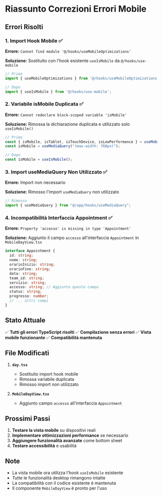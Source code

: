 # Riassunto Correzioni Errori Mobile

## Errori Risolti

### 1. **Import Hook Mobile** ✅
**Errore:** `Cannot find module '@/hooks/useMobileOptimizations'`

**Soluzione:** Sostituito con l'hook esistente `useIsMobile` da `@/hooks/use-mobile`

```typescript
// Prima
import { useMobileOptimizations } from '@/hooks/useMobileOptimizations';

// Dopo  
import { useIsMobile } from '@/hooks/use-mobile';
```

### 2. **Variabile isMobile Duplicata** ✅
**Errore:** `Cannot redeclare block-scoped variable 'isMobile'`

**Soluzione:** Rimossa la dichiarazione duplicata e utilizzato solo `useIsMobile()`

```typescript
// Prima
const { isMobile, isTablet, isTouchDevice, isLowPerformance } = useMobileOptimizations();
const isMobile = useMediaQuery("(max-width: 768px)");

// Dopo
const isMobile = useIsMobile();
```

### 3. **Import useMediaQuery Non Utilizzato** ✅
**Errore:** Import non necessario

**Soluzione:** Rimosso l'import `useMediaQuery` non utilizzato

```typescript
// Rimosso
import { useMediaQuery } from "@/app/hooks/useMediaQuery";
```

### 4. **Incompatibilità Interfaccia Appointment** ✅
**Errore:** `Property 'accesso' is missing in type 'Appointment'`

**Soluzione:** Aggiunto il campo `accesso` all'interfaccia `Appointment` in `MobileDayView.tsx`

```typescript
interface Appointment {
  id: string;
  nome: string;
  orarioInizio: string;
  orarioFine: string;
  data: string;
  team_id: string;
  servizio: string;
  accesso: string; // Aggiunto questo campo
  status: string;
  progresso: number;
  // ... altri campi
}
```

## Stato Attuale

✅ **Tutti gli errori TypeScript risolti**
✅ **Compilazione senza errori**
✅ **Vista mobile funzionante**
✅ **Compatibilità mantenuta**

## File Modificati

1. **`day.tsx`**
   - Sostituito import hook mobile
   - Rimossa variabile duplicata
   - Rimosso import non utilizzato

2. **`MobileDayView.tsx`**
   - Aggiunto campo `accesso` all'interfaccia `Appointment`

## Prossimi Passi

1. **Testare la vista mobile** su dispositivi reali
2. **Implementare ottimizzazioni performance** se necessario
3. **Aggiungere funzionalità avanzate** come bottom sheet
4. **Testare accessibilità** e usabilità

## Note

- La vista mobile ora utilizza l'hook `useIsMobile` esistente
- Tutte le funzionalità desktop rimangono intatte
- La compatibilità con il codice esistente è mantenuta
- Il componente `MobileDayView` è pronto per l'uso 